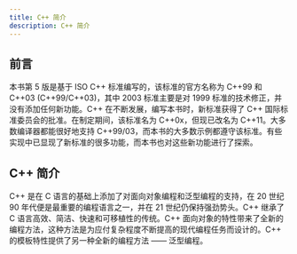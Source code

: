 ```yaml
---
title: C++ 简介
description: C++ 简介
---
```


## 前言

本书第 5 版是基于 ISO C++ 标准编写的，该标准的官方名称为 C++99 和 C++03 (C++99/C++03)，其中 2003 标准主要是对 1999 标准的技术修正，并没有添加任何新功能。C++ 在不断发展，编写本书时，新标准获得了 C++ 国际标准委员会的批准。在制定期间，该标准名为 C++0x，但现已改名为 C++11。大多数编译器都能很好地支持 C++99/03，而本书的大多数示例都遵守该标准。有些实现中已显现了新标准的很多功能，而本书也对这些新功能进行了探索。

## C++ 简介

C++ 是在 C 语言的基础上添加了对面向对象编程和泛型编程的支持，在 20 世纪 90 年代便是最重要的编程语言之一，并在 21 世纪仍保持强劲势头。C++ 继承了 C 语言高效、简洁、快速和可移植性的传统。C++ 面向对象的特性带来了全新的编程方法，这种方法是为应付复杂程度不断提高的现代编程任务而设计的。C++ 的模板特性提供了另一种全新的编程方法 —— 泛型编程。
